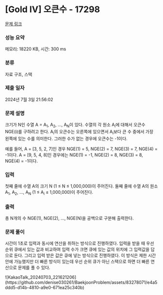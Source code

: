 # [Gold IV] 오큰수 - 17298 

[문제 링크](https://www.acmicpc.net/problem/17298) 

### 성능 요약

메모리: 18220 KB, 시간: 300 ms

### 분류

자료 구조, 스택

### 제출 일자

2024년 7월 3일 21:56:02

### 문제 설명

<p>크기가 N인 수열 A = A<sub>1</sub>, A<sub>2</sub>, ..., A<sub>N</sub>이 있다. 수열의 각 원소 A<sub>i</sub>에 대해서 오큰수 NGE(i)를 구하려고 한다. A<sub>i</sub>의 오큰수는 오른쪽에 있으면서 A<sub>i</sub>보다 큰 수 중에서 가장 왼쪽에 있는 수를 의미한다. 그러한 수가 없는 경우에 오큰수는 -1이다.</p>

<p>예를 들어, A = [3, 5, 2, 7]인 경우 NGE(1) = 5, NGE(2) = 7, NGE(3) = 7, NGE(4) = -1이다. A = [9, 5, 4, 8]인 경우에는 NGE(1) = -1, NGE(2) = 8, NGE(3) = 8, NGE(4) = -1이다.</p>

### 입력 

 <p>첫째 줄에 수열 A의 크기 N (1 ≤ N ≤ 1,000,000)이 주어진다. 둘째 줄에 수열 A의 원소 A<sub>1</sub>, A<sub>2</sub>, ..., A<sub>N</sub> (1 ≤ A<sub>i</sub> ≤ 1,000,000)이 주어진다.</p>

### 출력 

 <p>총 N개의 수 NGE(1), NGE(2), ..., NGE(N)을 공백으로 구분해 출력한다.</p>

### 문제 풀이

 <p> 시간이 1초로 입력과 동시에 연산을 취하는 방식으로 진행하였다. 입력을 받을 때 우선 순위 큐에서 있는 값과 비교하여 입력 수가 크면 큐에 있는 값의 위치에 그 입력값을 답으로 둔다. 그리고 입력 받은 값은 큐에 넣는 방식으로 진행하였다. 이 방식은 제한 시간 안에 가능했지만 더 빠른 방식이 있는데 우선 순위 큐가 아닌 스택으로 하면 더 빠른 연산으로 문제를 풀 수 있다. </p>
![KakaoTalk_20240703_221621206](https://github.com/denise030261/BaekjoonProblem/assets/83278071/e4a5ddd5-d14b-4810-a9e0-671ea25c340b)
